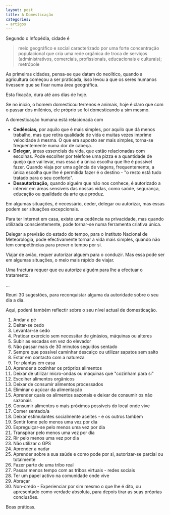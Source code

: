 ```yaml
---
layout: post
title: A Domesticação
categories:
- artigos
---
```

Segundo o Infopédia, cidade é

>meio geográfico e social caracterizado por uma forte concentração populacional que cria uma rede orgânica de troca de serviços (administrativos, comerciais, profissionais, educacionais e culturais); metrópole

As primeiras cidades, pensa-se que datam do neolítico, quando a agricultura começou a ser praticada, isso levou a que os seres humanos tivessem que se fixar numa área geográfica.

Esta fixação, dura até aos dias de hoje. 

Se no inicio, o homem domesticou terrenos e animais, hoje é claro que com o passar dos milénios, ele próprio se foi domesticando a sim mesmo. 

A domesticação humana está relacionada com 

+ **Cedências,** por aquilo que é mais simples, por aquilo que dá menos trabalho, mas que retira qualidade de vida e muitas vezes imprime velocidade à mesma. O que era suposto ser mais simples, torna-se frequentemente numa dor de cabeça.
+ **Delegar**, áreas essenciais da vida, que estão relacionadas com escolhas. Pode escolher por telefone uma pizza e a quantidade de queijo que vai levar, mas essa é a única escolha que lhe é possível fazer. Quando viaja por uma agência de viagens, frequentemente, a única escolha que lhe é permitida fazer é o destino - "o resto está tudo tratado para o seu conforto". 
+ **Desautorização,** quando alguém que não nos conhece, é autorizado a intervir em áreas sensíveis das nossas vidas, como saúde, segurança, educação ou qualidade da arte que produz.   

Em algumas situações, é necessário, ceder, delegar ou autorizar, mas essas podem ser situações excepcionais. 

Para ter Internet em casa, existe uma cedência na privacidade, mas quando utilizada conscientemente, pode tornar-se numa ferramenta criativa única. 

Delegar a previsão do estado do tempo, para o Instituto Nacional de Meteorologia, pode efectivamente tornar a vida mais simples, quando não tem competências para prever o tempo por si. 

Viajar de avião, requer autorizar alguém para o conduzir. Mas essa pode ser em algumas situações, o meio mais rápido de viajar. 

Uma fractura requer que eu autorize alguém para lhe a efectuar o tratamento.

…

Reuni 30 sugestões, para reconquistar alguma da autoridade sobre o seu dia a dia. 

Aqui, poderá também reflectir sobre o seu nível actual de domesticação. 

1. Andar a pé 
2. Deitar-se cedo
3. Levantar-se cedo
4. Praticar exercício sem necessitar de ginásios, máquinas ou alteres
5. Subir as escadas em vez do elevador
6. Não passar mais de 30 minutos seguidos sentado
7. Sempre que possível caminhar descalço ou utilizar sapatos sem salto
8. Estar em contacto com a natureza
9. Ter plantas em casa
10. Aprender a cozinhar os próprios alimentos
11. Deixar de utilizar micro-ondas ou máquinas que "cozinham para si"
12. Escolher alimentos orgânicos
13. Deixar de consumir alimentos processados
14. Eliminar o açúcar da alimentação
15. Aprender quais os alimentos sazonais e deixar de consumir os não sazonais
16. Consumir alimentos o mais próximos possíveis do local onde vive
17. Comer sentado/a
18. Deixar estimulantes socialmente aceites - e os outros também
19. Sentir fome pelo menos uma vez por dia
20. Espreguiçar-se pelo menos uma vez por dia
21. Transpirar pelo menos uma vez por dia 
22. Rir pelo menos uma vez por dia
23. Não utilizar o GPS
24. Aprender a nadar
25. Aprender sobre a sua saúde e como pode por si, autorizar-se parcial ou totalmente
26. Fazer parte de uma tribo real
27. Passar menos tempo com as tribos virtuais - redes sociais
28. Ter um papel activo na comunidade onde vive
29. Abraçar
30. Non-credo - Experienciar por sim mesmo o que lhe é dito, ou apresentado como verdade absoluta, para depois tirar as suas próprias conclusões. 


Boas práticas.
